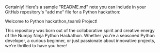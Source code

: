 
Certainly! Here's a sample "README.md" note you can include in your GitHub repository's "add me" file for a Python hackathon:

Welcome to Python hackathon_team8 Project!

This repository was born out of the collaborative spirit and creative energy of the Numpy Ninja Python Hackathon. Whether you're a seasoned Python developer, a curious beginner, or just passionate about innovative projects, we're thrilled to have you here!
